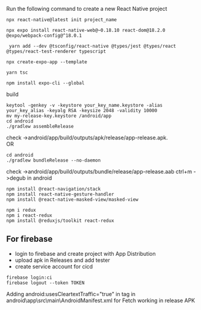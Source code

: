 Run the following command to create a new React Native project
```
npx react-native@latest init project_name
```
```
npx expo install react-native-web@~0.18.10 react-dom@18.2.0 @expo/webpack-config@^18.0.1
```
```
 yarn add --dev @tsconfig/react-native @types/jest @types/react @types/react-test-renderer typescript
```
```
npx create-expo-app --template
```
```
yarn tsc
```
```
npm install expo-cli --global
```
build
```
keytool -genkey -v -keystore your_key_name.keystore -alias your_key_alias -keyalg RSA -keysize 2048 -validity 10000
mv my-release-key.keystore /android/app
cd android
./gradlew assembleRelease
```
check ->android/app/build/outputs/apk/release/app-release.apk.<br>
OR
```
cd android
./gradlew bundleRelease --no-daemon
```
check ->android/app/build/outputs/bundle/release/app-release.aab
ctrl+m ->degub in android


```
npm install @react-navigation/stack
npm install react-native-gesture-handler
npm install @react-native-masked-view/masked-view
```
```
npm i redux
npm i react-redux
npm install @reduxjs/toolkit react-redux
```
## For firebase
- login to firebase and create project with App Distribution
- upload apk in Releases and add tester
- create service account for cicd
```
firebase login:ci 
firebase logout --token TOKEN
```
Adding  android:usesCleartextTraffic="true" in <application> tag in android\app\src\main\AndroidManifest.xml for Fetch working in release APK

